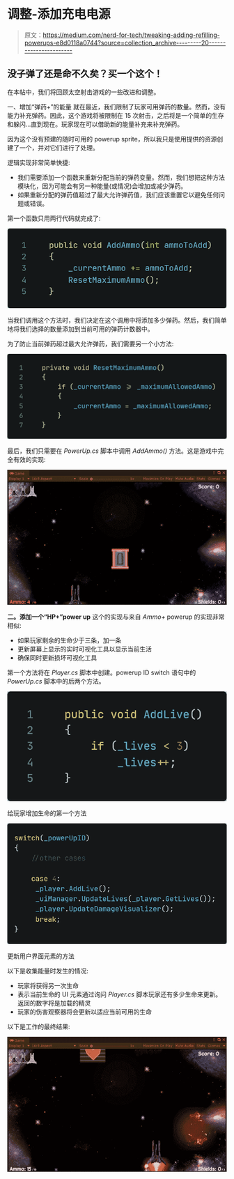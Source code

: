 # 调整-添加充电电源

> 原文：<https://medium.com/nerd-for-tech/tweaking-adding-refilling-powerups-e8d0118a0744?source=collection_archive---------20----------------------->

## 没子弹了还是命不久矣？买一个这个！

在本帖中，我们将回顾太空射击游戏的一些改进和调整。

一、增加“弹药+”的能量
就在最近，我们限制了玩家可用弹药的数量。然而，没有能力补充弹药。因此，这个游戏将被限制在 15 次射击，之后将是一个简单的生存和躲闪…直到现在。玩家现在可以借助新的能量补充来补充弹药。

因为这个没有预建的随时可用的 powerup sprite，所以我只是使用提供的资源创建了一个，并对它们进行了处理。

逻辑实现非常简单快捷:

*   我们需要添加一个函数来重新分配当前的弹药变量。然而，我们想把这种方法模块化，因为可能会有另一种能量(或情况)会增加或减少弹药。
*   如果重新分配的弹药值超过了最大允许弹药值，我们应该重置它以避免任何问题或错误。

第一个函数只用两行代码就完成了:

![](img/235b7568c3b7ac118549468863b547db.png)

当我们调用这个方法时，我们决定在这个调用中将添加多少弹药。然后，我们简单地将我们选择的数量添加到当前可用的弹药计数器中。

为了防止当前弹药超过最大允许弹药，我们需要另一个小方法:

![](img/82491de7ffa90f59a48a52a0dae9ad7e.png)

最后，我们只需要在 *PowerUp.cs* 脚本中调用 *AddAmmo()* 方法。这是游戏中完全有效的实现:

![](img/af6c820e2f1e93ffadd550464869feee.png)

**二。添加一个“HP+”power up** 这个的实现与来自 *Ammo+* powerup 的实现非常相似:

*   如果玩家剩余的生命少于三条，加一条
*   更新屏幕上显示的实时可视化工具以显示当前生活
*   确保同时更新损坏可视化工具

第一个方法将在 *Player.cs* 脚本中创建。powerup ID switch 语句中的 *PowerUp.cs* 脚本中的后两个方法。

![](img/f9e5435080eab2afc949073adfa5cd4a.png)

给玩家增加生命的第一个方法

![](img/fdb9f585d06a63113d2287112d9e87c6.png)

更新用户界面元素的方法

以下是收集能量时发生的情况:

*   玩家将获得另一次生命
*   表示当前生命的 UI 元素通过询问 *Player.cs* 脚本玩家还有多少生命来更新。返回的数字将是加载的精灵
*   玩家的伤害观察器将会更新以适应当前可用的生命

以下是工作的最终结果:

![](img/79b3ae008c64c2e299854a92e67f0754.png)